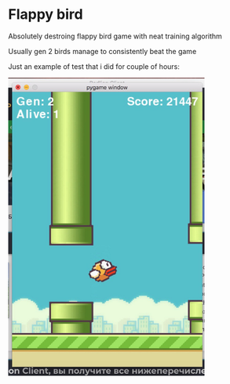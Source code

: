 # Flappy bird

Absolutely destroing flappy bird game with neat training algorithm

Usually gen 2 birds manage to consistently beat the game 

Just an example of test that i did for couple of hours:

<img src="https://github.com/Melnikovartem/flappy-brid-neat/blob/master/example.png" width="400">


